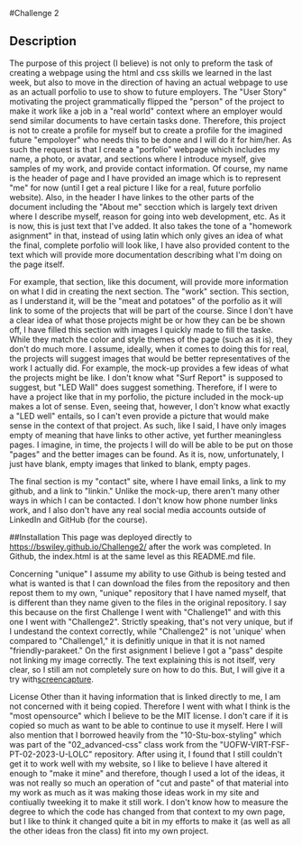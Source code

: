 #Challenge 2
## Description
The purpose of this project (I believe) is not only to preform the task of creating a webpage using the html and css skills we learned in the last week, but also to move in the direction of having an actual webpage to use as an actuall porfolio to use to show to future employers.  The "User Story" motivating the project grammatically flipped the "person" of the project to make it work like a job in a "real world" context where an employer would send similar documents to have certain tasks done.  Therefore, this project is not to create a profile for myself but to create a profile for the imagined future "empoloyer" who needs this to be done and I will do it for him/her.  As such the request is that I create a "porfolio" webpage which includes my name, a photo, or avatar, and sections where I introduce myself, give samples of my work, and provide contact information.  Of course, my name is the header of page and I have provided an image which is to represent "me" for now (until I get a real picture I like for a real, future porfolio website).  Also, in the header I have linkes to the other parts of the document including the "About me" secction which is largely text driven where I describe myself, reason for going into web development, etc.  As it is now, this is just text that I've added.  It also takes the tone of a "homework asignment" in that, instead of using latin which only gives an idea of what the final, complete porfolio will look like, I have also provided content to the text which will provide more documentation describing what I'm doing on the page itself.

For example, that section, like this document, will provide more information on what I did in creating the next section.  The "work" section.  This section, as I understand it, will be the "meat and potatoes" of the porfolio as it will link to some of the projects that will be part of the course.  Since I don't have a clear idea of what those projects might be or how they can be be shown off, I have filled this section with images I quickly made to fill the taske.  While they match the color and style themes of the page (such as it is), they don't do much more.  I assume, ideally, when it comes to doing this for real, the projects will suggest images that would be better representatives of the work I actually did.  For example, the mock-up provides a few ideas of what the projects might be like.  I don't know what "Surf Report" is supposed to suggest, but "LED Wall" does suggest something.  Therefore, if I were to have a project like that in my porfolio, the picture included in the mock-up makes a lot of sense.  Even, seeing that, however, I don't know what exactly a "LED well" entails, so I can't even provide a picture that would make sense in the context of that project.  As such, like I said, I have only images empty of meaning that have links to other active, yet further meaningless pages.  I imagine, in time, the projects I will do will be able to be put on those "pages" and the better images can be found.  As it is, now, unfortunately, I just have blank, empty images that linked to blank, empty pages.

The final section is my "contact" site, where I have email links, a link to my github, and a link to "linkin."  Unlike the mock-up, there aren't many other ways in which I can be contacted.  I don't know how phone number links work, and I also don't have any real social media accounts outside of LinkedIn and GitHub (for the course).

##Installation
This page was deployed directly to https://bswiley.github.io/Challenge2/ after the work was completed.  In Github, the index.html is at the same level as this README.md file.

Concerning "unique" I assume my ability to use Github is being tested and what is wanted is that I can download the files from the repository and then repost them to my own, "unique" repository that I have named myself, that is different than they name given to the files in the original repository.  I say this because on the first Challenge I went with "Challenge1" and with this one I went with "Challenge2".  Strictly speaking, that's not very unique, but if I undestand the context correctly, while "Challenge2" is not 'unique' when compared to "Challenge1," it is definitly unique in that it is not named "friendly-parakeet." On the first asignment I believe I got a "pass" despite not linking my image correctly.  The text explaining this is not itself, very clear, so I still am not completely sure on how to do this. But, I will give it a try with[screencapture](./screencapture.png).

License
Other than it having information that is linked directly to me, I am not concerned with it being copied. Therefore I went with what I think is the "most opensource" which I believe to be the MIT license.  I don't care if it is copied so much as want to be able to continue to use it myself.  Here I will also mention that I borrowed heavily from the "10-Stu-box-styling" which was part of the "02_advanced-css" class work from the "UOFW-VIRT-FSF-PT-02-2023-U-LOLC" repository.  After using it, I found that I still couldn't get it to work well with my website, so I like to believe I have altered it enough to "make it mine" and therefore, though I used a lot of the ideas, it was not really so much an operation of "cut and paste" of that material into my work as much as it was making those ideas work in my site and contiually tweeking it to make it still work.  I don't know how to measure the degree to which the code has changed from that context to my own page, but I like to think it changed quite a bit in my efforts to make it (as well as all the other ideas fron the class) fit into my own project.
